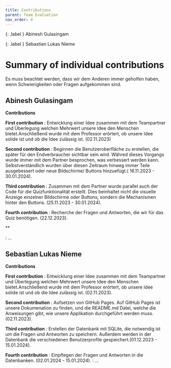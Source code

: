 ```yaml
---
title: Contributions
parent: Team Evaluation
nav_order: 4
---
```

{: .label }
Abinesh Gulasingam 

{: .label }
Sebastian Lukas Nieme


# Summary of individual contributions


Es muss beachtet werden, dass wir dem Anderen immer geholfen haben, wenn Schwierigkeiten oder Fragen aufgekommen sind. 

## Abinesh Gulasingam

**Contributions**  

**First contribution** : Entwicklung einer Idee zusammen mit dem Teampartner und Überlegung welchen Mehrwert unsere Idee den Menschen bietet.Anschließend wurde mit dem Professor erörtert, ob unsere Idee solide ist und ob die Idee zulässig ist. (02.11.2023)

**Second contribution** : Beginnen die Benutzeroberfläche zu erstellen, die später für den Endverbraucher sichtbar sein wird. Währed dieses Vorgangs wurde immer mit dem Partner besprochen, was verbessert werden kann. Selbstverständlich wurden über diesen Zeitraum hinweg immer Teile ausgebessert oder neue Bildschirme/ Buttons hinzuefügt.( 16.11.2023 -  30.01.2024).

**Third contribution** : Zusammen mit dem Partner wurde parallel auch der Code für die Quizfunktionalität erstellt. Dies beinhaltet nicht die visuelle Anzeige einzelner Bildschirme oder Buttons, sondern die Mechanismen hinter den Buttons. (25.11.2023 - 30.01.2024).

**Fourth contribution** : Recherche der Fragen und Antworten, die wir für das Quiz benötigen. (22.12.2023).

**





: ...

## Sebastian Lukas Nieme

**Contributions**

**First contribution** : Entwicklung einer Idee zusammen mit dem Teampartner und Überlegung welchen Mehrwert unsere Idee den Menschen bietet.Anschließend wurde mit dem Professor erörtert, ob unsere Idee solide ist und ob die Idee zulässig ist. (02.11.2023).

**Second contribution** : Aufsetzen von GitHub Pages. Auf GitHub Pages ist unsere Dokumenation zu finden, und die README.md Datei, welche die Anweisungen gibt, wie unsere Applikation durchgeführt werden muss.(02.11.2023).

**Third contribution** : Erstellen der Datenbank mit SQLite, die notwendig ist um die Fragen und Antworten zu speichern. Außerdem werden in der Datenbank die verschiedenen Benutzerprofile gespeichert.(01.12.2023 - 15.01.2024).

**Fourth contribution** : Einpflegen der Fragen und Antworten in die Datenbanken. (02.01.2024 - 15.01.2024).
: ...
